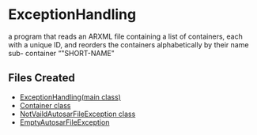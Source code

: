 
# ExceptionHandling

a program that reads an ARXML file containing a list of containers, each with a unique ID, and reorders the containers alphabetically by their name sub- container “"SHORT-NAME"

## Files Created

 - [ExceptionHandling(main class)]()
 - [Container class]()
 - [NotVaildAutosarFileException class]()
 - [EmptyAutosarFileException]()
    



